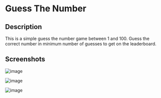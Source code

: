 <h1>Guess The Number</h1>
<h2>Description</h2>
This is a simple guess the number game between 1 and 100. Guess the correct number in minimum number of guesses to get on the leaderboard.
<h2>Screenshots</h2>

![image](https://github.com/Nikita06211/Dev-Geeks/assets/120494269/5b7e9652-2397-4a48-99f5-648348959eb7)

![image](https://github.com/Nikita06211/Dev-Geeks/assets/120494269/77543768-280a-4055-8b4b-7420584748ef)

![image](https://github.com/Nikita06211/Dev-Geeks/assets/120494269/f6cd409d-3c44-45c5-9961-fba1e6756ba9)


